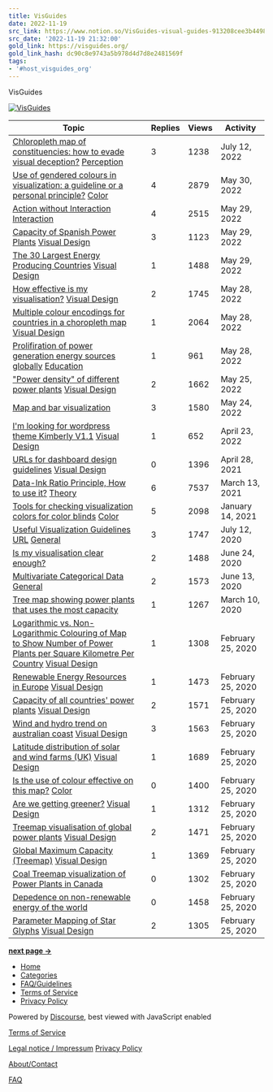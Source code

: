 ```yaml
---
title: VisGuides
date: 2022-11-19
src_link: https://www.notion.so/VisGuides-visual-guides-913208cee3b449869bff4aa0b35a2492
src_date: '2022-11-19 21:32:00'
gold_link: https://visguides.org/
gold_link_hash: dc90c8e9743a5b978d4d7d8e2481569f
tags:
- '#host_visguides_org'
---
```






VisGuides






























[![VisGuides](https://visguides.org/uploads/default/original/1X/b1a9c914a4477b101ad0d82a9b85715ebe6f5f2f.png)](/)






| Topic |  | Replies | Views | Activity |
| --- | --- | --- | --- | --- |
| [Chloropleth map of constituencies: how to evade visual deception?](https://visguides.org/t/chloropleth-map-of-constituencies-how-to-evade-visual-deception/975)   [Perception](/c/perception/9) |  | 3 | 1238 | July 12, 2022 |
| [Use of gendered colours in visualization: a guideline or a personal principle?](https://visguides.org/t/use-of-gendered-colours-in-visualization-a-guideline-or-a-personal-principle/999)   [Color](/c/perception/color/10) |  | 4 | 2879 | May 30, 2022 |
| [Action without Interaction](https://visguides.org/t/action-without-interaction/70)   [Interaction](/c/interaction/12) |  | 4 | 2515 | May 29, 2022 |
| [Capacity of Spanish Power Plants](https://visguides.org/t/capacity-of-spanish-power-plants/753)   [Visual Design](/c/visual-design/13) |  | 3 | 1123 | May 29, 2022 |
| [The 30 Largest Energy Producing Countries](https://visguides.org/t/the-30-largest-energy-producing-countries/888)   [Visual Design](/c/visual-design/13) |  | 1 | 1488 | May 29, 2022 |
| [How effective is my visualisation?](https://visguides.org/t/how-effective-is-my-visualisation/910)   [Visual Design](/c/visual-design/13) |  | 2 | 1745 | May 28, 2022 |
| [Multiple colour encodings for countries in a choropleth map](https://visguides.org/t/multiple-colour-encodings-for-countries-in-a-choropleth-map/898)   [Visual Design](/c/visual-design/13) |  | 1 | 2064 | May 28, 2022 |
| [Prolifiration of power generation energy sources globally](https://visguides.org/t/prolifiration-of-power-generation-energy-sources-globally/871)   [Education](/c/education/23) |  | 1 | 961 | May 28, 2022 |
| ["Power density" of different power plants](https://visguides.org/t/power-density-of-different-power-plants/902)   [Visual Design](/c/visual-design/13) |  | 2 | 1662 | May 25, 2022 |
| [Map and bar visualization](https://visguides.org/t/map-and-bar-visualization/841) |  | 3 | 1580 | May 24, 2022 |
| [I'm looking for wordpress theme Kimberly V1.1](https://visguides.org/t/im-looking-for-wordpress-theme-kimberly-v1-1/988)   [Visual Design](/c/visual-design/13) |  | 1 | 652 | April 23, 2022 |
| [URLs for dashboard design guidelines](https://visguides.org/t/urls-for-dashboard-design-guidelines/963)   [Visual Design](/c/visual-design/13) |  | 0 | 1396 | April 28, 2021 |
| [Data-Ink Ratio Principle, How to use it?](https://visguides.org/t/data-ink-ratio-principle-how-to-use-it/72)   [Theory](/c/theory/8) |  | 6 | 7537 | March 13, 2021 |
| [Tools for checking visualization colors for color blinds](https://visguides.org/t/tools-for-checking-visualization-colors-for-color-blinds/551)   [Color](/c/perception/color/10) |  | 5 | 2098 | January 14, 2021 |
| [Useful Visualization Guidelines URL](https://visguides.org/t/useful-visualization-guidelines-url/912)   [General](/c/general/7) |  | 3 | 1747 | July 12, 2020 |
| [Is my visualisation clear enough?](https://visguides.org/t/is-my-visualisation-clear-enough/916) |  | 2 | 1488 | June 24, 2020 |
| [Multivariate Categorical Data](https://visguides.org/t/multivariate-categorical-data/510)   [General](/c/general/7) |  | 2 | 1573 | June 13, 2020 |
| [Tree map showing power plants that uses the most capacity](https://visguides.org/t/tree-map-showing-power-plants-that-uses-the-most-capacity/917) |  | 1 | 1267 | March 10, 2020 |
| [Logarithmic vs. Non-Logarithmic Colouring of Map to Show Number of Power Plants per Square Kilometre Per Country](https://visguides.org/t/logarithmic-vs-non-logarithmic-colouring-of-map-to-show-number-of-power-plants-per-square-kilometre-per-country/908)   [Visual Design](/c/visual-design/13) |  | 1 | 1308 | February 25, 2020 |
| [Renewable Energy Resources in Europe](https://visguides.org/t/renewable-energy-resources-in-europe/886)   [Visual Design](/c/visual-design/13) |  | 1 | 1473 | February 25, 2020 |
| [Capacity of all countries' power plants](https://visguides.org/t/capacity-of-all-countries-power-plants/900)   [Visual Design](/c/visual-design/13) |  | 2 | 1571 | February 25, 2020 |
| [Wind and hydro trend on australian coast](https://visguides.org/t/wind-and-hydro-trend-on-australian-coast/819)   [Visual Design](/c/visual-design/13) |  | 3 | 1563 | February 25, 2020 |
| [Latitude distribution of solar and wind farms (UK)](https://visguides.org/t/latitude-distribution-of-solar-and-wind-farms-uk/815)   [Visual Design](/c/visual-design/13) |  | 1 | 1689 | February 25, 2020 |
| [Is the use of colour effective on this map?](https://visguides.org/t/is-the-use-of-colour-effective-on-this-map/905)   [Color](/c/perception/color/10) |  | 0 | 1400 | February 25, 2020 |
| [Are we getting greener?](https://visguides.org/t/are-we-getting-greener/903)   [Visual Design](/c/visual-design/13) |  | 1 | 1312 | February 25, 2020 |
| [Treemap visualisation of global power plants](https://visguides.org/t/treemap-visualisation-of-global-power-plants/896)   [Visual Design](/c/visual-design/13) |  | 2 | 1471 | February 25, 2020 |
| [Global Maximum Capacity (Treemap)](https://visguides.org/t/global-maximum-capacity-treemap/784)   [Visual Design](/c/visual-design/13) |  | 1 | 1369 | February 25, 2020 |
| [Coal Treemap visualization of Power Plants in Canada](https://visguides.org/t/coal-treemap-visualization-of-power-plants-in-canada/901) |  | 0 | 1302 | February 25, 2020 |
| [Depedence on non-renewable energy of the world](https://visguides.org/t/depedence-on-non-renewable-energy-of-the-world/885) |  | 0 | 1458 | February 25, 2020 |
| [Parameter Mapping of Star Glyphs](https://visguides.org/t/parameter-mapping-of-star-glyphs/755)   [Visual Design](/c/visual-design/13) |  | 2 | 1305 | February 25, 2020 |




**[next page →](/latest?no_definitions=true&page=1)**





* [Home](/)
* [Categories](/categories)
* [FAQ/Guidelines](/guidelines)
* [Terms of Service](/tos)
* [Privacy Policy](/privacy)



Powered by [Discourse](https://www.discourse.org), best viewed with JavaScript enabled





 [Terms of Service](http://visguides.org/tos)    

 [Legal notice / Impressum](http://visguides.repo.dbvis.de/en/legal_notice_visguides.html) 
 [Privacy Policy](http://visguides.org/privacy) 


 [About/Contact](http://visguides.org/about)    

 [FAQ](http://visguides.org/faq)